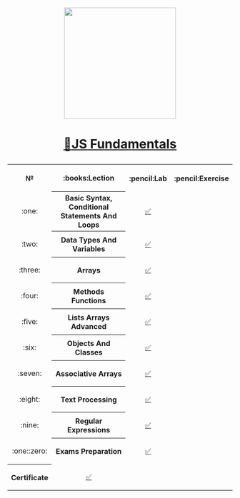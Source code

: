 # <a href="https://softuni.bg"><p align="center">
 <p align="center"><img src="http://spaceappschallengebulgaria.eu/sites/default/files/softuni.png" width = 250 /></p><p></a>

# <a href="https://softuni.bg/trainings/2441/js-fundamentals-september-2019"><p align="center">:book:JS Fundamentals<p></a>

<table>
<tr>
  <th>
   <p align="center">
    №
  </th>
  <th>
   <p align="center">
    :books:Lection
  </th>
  <th>
   <p align="center">
    :pencil:Lab
  </th>
  <th>
   <p align="center">
   :pencil:Exercise
  </th>
</tr>
  
<tr>
  <td>
   <p align="center">
    :one:
  </td>
  <th>
    Basic Syntax, Conditional Statements And Loops
  </th>
  <td>
   <p align="center">
       <a 
         href="https://github.com/tsvetanNikolov92/JS-Fundamentals---May-2019/tree/master/Lections/BASIC%20SYNTAX%2C%20CONDITIONAL%20STATEMENTS%20AND%20LOOPS/Homework">✅
         </a>
  </td>
</tr>
    
<tr>
  <td>
   <p align="center">
    :two:
  </td>
  <th>
    Data Types And Variables
  </th>
  <td>
   <p align="center">
      <a 
         href="https://github.com/tsvetanNikolov92/JS-Fundamentals---May-2019/tree/master/Lections/DATA%20TYPES%20AND%20VARIABLES/Homework">✅
   </a>
  </td>
</tr>

<tr>
  <td>
   <p align="center">
    :three:
  </td>
  <th>
    Arrays
  </th>
  <td>
   <p align="center">
      <a 
         href="https://github.com/tsvetanNikolov92/JS-Fundamentals---May-2019/tree/master/Lections/ARRAYS/Homework">✅
   </a>
  </td>
</tr>

<tr>
  <td>
   <p align="center">
    :four:
  </td>
  <th>
    Methods Functions
  </th>
  <td>
   <p align="center">
      <a 
         href="https://github.com/tsvetanNikolov92/JS-Fundamentals---May-2019/tree/master/Lections/METHODS%20FUNCTIONS/Homework">✅
   </a>
  </td>
</tr>

<tr>
  <td>
   <p align="center">
    :five:
  </td>
  <th>
    Lists Arrays Advanced
  </th>
  <td>
   <p align="center">
      <a 
         href="https://github.com/tsvetanNikolov92/JS-Fundamentals---May-2019/tree/master/Lections/Lists%20Arrays%20Advanced/Homework">✅
   </a>
  </td>
</tr>

<tr>
  <td>
   <p align="center">
    :six:
  </td>
  <th>
    Objects And Classes
  </th>
  <td>
   <p align="center">
      <a 
         href="https://github.com/tsvetanNikolov92/JS-Fundamentals---May-2019/tree/master/Lections/OBJECTS%20AND%20CLASSES/Homework">✅
   </a>
  </td>
</tr>

<tr>
  <td>
   <p align="center">
    :seven:
  </td>
  <th>
    Associative Arrays
  </th>
  <td>
   <p align="center">
      <a 
         href="https://github.com/tsvetanNikolov92/JS-Fundamentals---May-2019/tree/master/Lections/ASSOCIATIVE%20ARRAYS/Homework">✅
   </a>
  </td>
</tr>

<tr>
  <td>
   <p align="center">
    :eight:
  </td>
  <th>
    Text Processing
  </th>
  <td>
   <p align="center">
      <a 
         href="https://github.com/tsvetanNikolov92/JS-Fundamentals---May-2019/tree/master/Lections/TEXT%20PROCESSING/Homework">✅
   </a>
  </td>
</tr>

<tr>
  <td>
   <p align="center">
    :nine:
  </td>
  <th>
    Regular Expressions
  </th>
  <td>
   <p align="center">
      <a 
         href="https://github.com/tsvetanNikolov92/JS-Fundamentals---May-2019/tree/master/Lections/REGULAR%20EXPRESSIONS/Homework">✅
   </a>
  </td>
</tr>

<tr>
  <td>
   <p align="center">
    :one::zero:
  </td>
  <th>
    Exams Preparation
  </th>
  <td>
   <p align="center">
      <a 
         href="https://github.com/tsvetanNikolov92/JS-Fundamentals---May-2019/tree/master/My%20exams%20solutions">✅
   </a>
  </td>
</tr>

</td>
  <th>
    Certificate
  </th>
  <td>
   <p align="center">
      <a 
         href="https://github.com/tsvetanNikolov92/JS-Fundamentals---May-2019/tree/master/Certificate">✅
   </a>
  </td>




